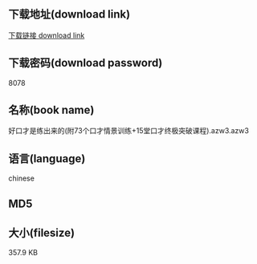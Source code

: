 ## 下载地址(download link)
[下载链接 download link](https://tutu365.netlify.app/?s=%E5%A5%BD%E5%8F%A3%E6%89%8D%E6%98%AF%E7%BB%83%E5%87%BA%E6%9D%A5%E7%9A%84%28%E9%99%8473%E4%B8%AA%E5%8F%A3%E6%89%8D%E6%83%85%E6%99%AF%E8%AE%AD%E7%BB%83%2B15%E5%A0%82%E5%8F%A3%E6%89%8D%E7%BB%88%E6%9E%81%E7%AA%81%E7%A0%B4%E8%AF%BE%E7%A8%8B%29.azw3)

## 下载密码(download password)
8078

## 名称(book name)
好口才是练出来的(附73个口才情景训练+15堂口才终极突破课程).azw3.azw3

## 语言(language)
chinese

## MD5


## 大小(filesize)
357.9 KB
